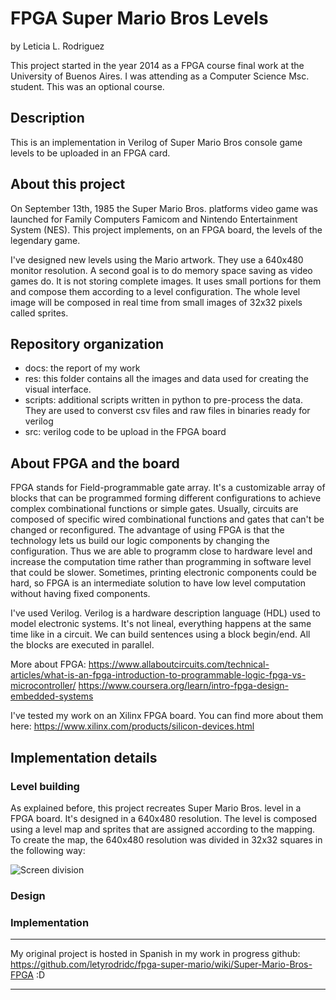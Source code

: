 # FPGA Super Mario Bros Levels

by Leticia L. Rodriguez

This project started in the year 2014 as a FPGA course final work at the University of Buenos Aires. I was attending as a Computer Science Msc. student. This was an optional course.

Description
-----------
This is an implementation in Verilog of Super Mario Bros console game levels to be uploaded in an FPGA card.

About this project
------------------
On September 13th, 1985 the Super Mario Bros. platforms video game was launched for Family Computers Famicom and Nintendo Entertainment System (NES). This project implements, on an FPGA board, the levels of the legendary game.

I've designed new levels using the Mario artwork. They use a 640x480 monitor resolution. A second goal is to do memory space saving as video games do. It is not storing complete images. It uses small portions for them and compose them according to a level configuration. The whole level image will be composed in real time from small images of 32x32 pixels called sprites.

Repository organization
-----------------------
* docs: the report of my work
* res: this folder contains all the images and data used for creating the visual interface.
* scripts: additional scripts written in python to pre-process the data. They are used to converst csv files and raw files in binaries ready for verilog
* src: verilog code to be upload in the FPGA board

About FPGA and the board
-------------------------
FPGA stands for Field-programmable gate array. It's a customizable array of blocks that can be programmed forming different configurations to achieve complex combinational functions or simple gates. Usually, circuits are composed of specific wired combinational functions and gates that can't be changed or reconfigured. The advantage of using FPGA is that the technology lets us build our logic components by changing the configuration. Thus we are able to programm close to hardware level and increase the computation time rather than programming in software level that could be slower. Sometimes, printing electronic components could be hard, so FPGA is an intermediate solution to have low level computation without having fixed components.

I've used Verilog. Verilog is a hardware description language (HDL) used to model electronic systems. It's not lineal, everything happens at the same time like in a circuit. We can build sentences using a block begin/end. All the blocks are executed in parallel.

More about FPGA:
https://www.allaboutcircuits.com/technical-articles/what-is-an-fpga-introduction-to-programmable-logic-fpga-vs-microcontroller/
https://www.coursera.org/learn/intro-fpga-design-embedded-systems

I've tested my work on an Xilinx FPGA board. You can find more about them here:
https://www.xilinx.com/products/silicon-devices.html

Implementation details
-----------------------

### Level building

As explained before, this project recreates Super Mario Bros. level in a FPGA board. It's designed in a 640x480 resolution. The level is composed using a level map and sprites that are assigned according to the mapping. To create the map, the 640x480 resolution was divided in 32x32 squares in the following way:

![Screen division](https://raw.githubusercontent.com/letyrodri/fpga-super-mario/master/imgs/screen.png)

### Design

### Implementation


************
My original project is hosted in Spanish in my work in progress github: https://github.com/letyrodridc/fpga-super-mario/wiki/Super-Mario-Bros-FPGA
:D
************



